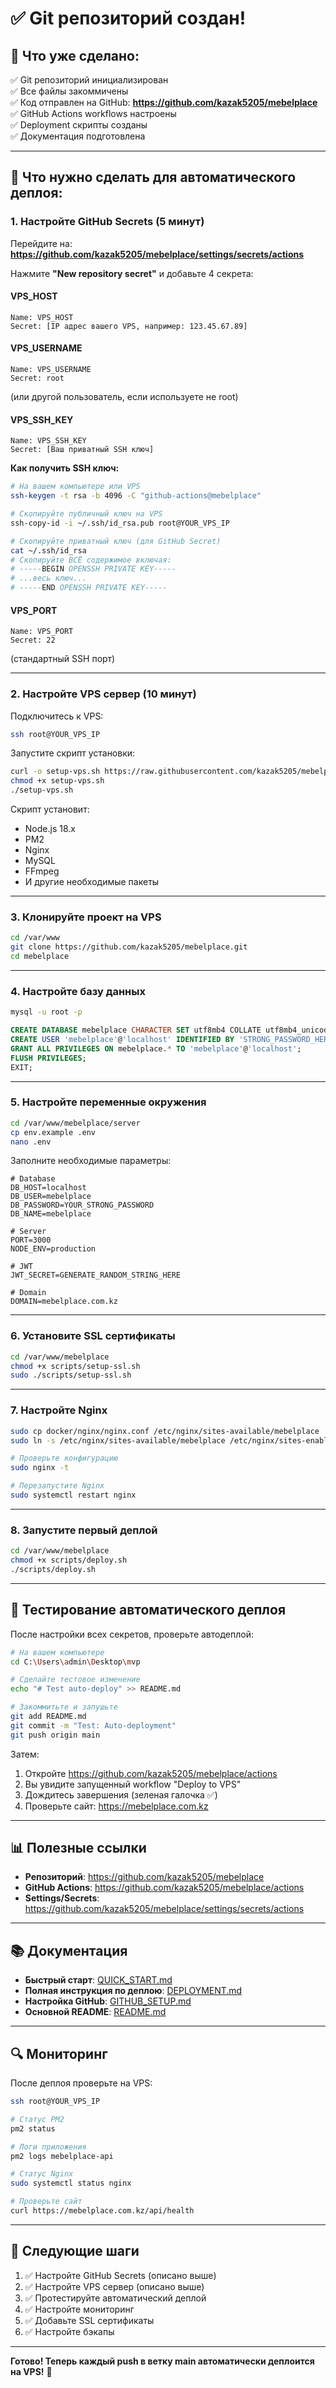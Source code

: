 # ✅ Git репозиторий создан!

## 🎉 Что уже сделано:

✅ Git репозиторий инициализирован  
✅ Все файлы закоммичены  
✅ Код отправлен на GitHub: **https://github.com/kazak5205/mebelplace**  
✅ GitHub Actions workflows настроены  
✅ Deployment скрипты созданы  
✅ Документация подготовлена  

---

## 🔧 Что нужно сделать для автоматического деплоя:

### 1. Настройте GitHub Secrets (5 минут)

Перейдите на:
**https://github.com/kazak5205/mebelplace/settings/secrets/actions**

Нажмите **"New repository secret"** и добавьте 4 секрета:

#### VPS_HOST
```
Name: VPS_HOST
Secret: [IP адрес вашего VPS, например: 123.45.67.89]
```

#### VPS_USERNAME
```
Name: VPS_USERNAME
Secret: root
```
(или другой пользователь, если используете не root)

#### VPS_SSH_KEY
```
Name: VPS_SSH_KEY
Secret: [Ваш приватный SSH ключ]
```

**Как получить SSH ключ:**
```bash
# На вашем компьютере или VPS
ssh-keygen -t rsa -b 4096 -C "github-actions@mebelplace"

# Скопируйте публичный ключ на VPS
ssh-copy-id -i ~/.ssh/id_rsa.pub root@YOUR_VPS_IP

# Скопируйте приватный ключ (для GitHub Secret)
cat ~/.ssh/id_rsa
# Скопируйте ВСЁ содержимое включая:
# -----BEGIN OPENSSH PRIVATE KEY-----
# ...весь ключ...
# -----END OPENSSH PRIVATE KEY-----
```

#### VPS_PORT
```
Name: VPS_PORT
Secret: 22
```
(стандартный SSH порт)

---

### 2. Настройте VPS сервер (10 минут)

Подключитесь к VPS:
```bash
ssh root@YOUR_VPS_IP
```

Запустите скрипт установки:
```bash
curl -o setup-vps.sh https://raw.githubusercontent.com/kazak5205/mebelplace/main/scripts/setup-vps.sh
chmod +x setup-vps.sh
./setup-vps.sh
```

Скрипт установит:
- Node.js 18.x
- PM2
- Nginx
- MySQL
- FFmpeg
- И другие необходимые пакеты

---

### 3. Клонируйте проект на VPS

```bash
cd /var/www
git clone https://github.com/kazak5205/mebelplace.git
cd mebelplace
```

---

### 4. Настройте базу данных

```bash
mysql -u root -p
```

```sql
CREATE DATABASE mebelplace CHARACTER SET utf8mb4 COLLATE utf8mb4_unicode_ci;
CREATE USER 'mebelplace'@'localhost' IDENTIFIED BY 'STRONG_PASSWORD_HERE';
GRANT ALL PRIVILEGES ON mebelplace.* TO 'mebelplace'@'localhost';
FLUSH PRIVILEGES;
EXIT;
```

---

### 5. Настройте переменные окружения

```bash
cd /var/www/mebelplace/server
cp env.example .env
nano .env
```

Заполните необходимые параметры:
```env
# Database
DB_HOST=localhost
DB_USER=mebelplace
DB_PASSWORD=YOUR_STRONG_PASSWORD
DB_NAME=mebelplace

# Server
PORT=3000
NODE_ENV=production

# JWT
JWT_SECRET=GENERATE_RANDOM_STRING_HERE

# Domain
DOMAIN=mebelplace.com.kz
```

---

### 6. Установите SSL сертификаты

```bash
cd /var/www/mebelplace
chmod +x scripts/setup-ssl.sh
sudo ./scripts/setup-ssl.sh
```

---

### 7. Настройте Nginx

```bash
sudo cp docker/nginx/nginx.conf /etc/nginx/sites-available/mebelplace
sudo ln -s /etc/nginx/sites-available/mebelplace /etc/nginx/sites-enabled/

# Проверьте конфигурацию
sudo nginx -t

# Перезапустите Nginx
sudo systemctl restart nginx
```

---

### 8. Запустите первый деплой

```bash
cd /var/www/mebelplace
chmod +x scripts/deploy.sh
./scripts/deploy.sh
```

---

## 🚀 Тестирование автоматического деплоя

После настройки всех секретов, проверьте автодеплой:

```bash
# На вашем компьютере
cd C:\Users\admin\Desktop\mvp

# Сделайте тестовое изменение
echo "# Test auto-deploy" >> README.md

# Закоммитьте и запушьте
git add README.md
git commit -m "Test: Auto-deployment"
git push origin main
```

Затем:
1. Откройте https://github.com/kazak5205/mebelplace/actions
2. Вы увидите запущенный workflow "Deploy to VPS"
3. Дождитесь завершения (зеленая галочка ✅)
4. Проверьте сайт: https://mebelplace.com.kz

---

## 📊 Полезные ссылки

- **Репозиторий**: https://github.com/kazak5205/mebelplace
- **GitHub Actions**: https://github.com/kazak5205/mebelplace/actions
- **Settings/Secrets**: https://github.com/kazak5205/mebelplace/settings/secrets/actions

---

## 📚 Документация

- **Быстрый старт**: [QUICK_START.md](QUICK_START.md)
- **Полная инструкция по деплою**: [DEPLOYMENT.md](DEPLOYMENT.md)
- **Настройка GitHub**: [GITHUB_SETUP.md](GITHUB_SETUP.md)
- **Основной README**: [README.md](README.md)

---

## 🔍 Мониторинг

После деплоя проверьте на VPS:

```bash
ssh root@YOUR_VPS_IP

# Статус PM2
pm2 status

# Логи приложения
pm2 logs mebelplace-api

# Статус Nginx
sudo systemctl status nginx

# Проверьте сайт
curl https://mebelplace.com.kz/api/health
```

---

## 🎯 Следующие шаги

1. ✅ Настройте GitHub Secrets (описано выше)
2. ✅ Настройте VPS сервер (описано выше)
3. ✅ Протестируйте автоматический деплой
4. ✅ Настройте мониторинг
5. ✅ Добавьте SSL сертификаты
6. ✅ Настройте бэкапы

---

**Готово! Теперь каждый push в ветку main автоматически деплоится на VPS!** 🚀

